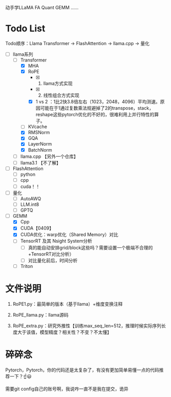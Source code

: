 动手学LLaMA FA Quant GEMM ……
# Todo List
Todo顺序：Llama Transformer -> FlashAttention -> llama.cpp -> 量化 

- [ ] llama系列
  - [ ] Transformer
    - [x] MHA
    - [x] RoPE
      - [x] 1. llama方式实现
      - [x] 2. 线性组合方式实现
      - [x] 1 vs 2 ：1比2快3.8倍左右（1023，2048，4096）平均测速。原因可能在于1通过复数乘法规避掉了2的transpose，stack，reshape这些pytorch优化的不好的，很难利用上并行特性的算子。
    - [ ] KVcache
    - [x] RMSNorm
    - [x] GQA
    - [x] LayerNorm
    - [x] BatchNorm
  - [ ] llama.cpp 【另外一个仓库】
  - [ ] llama3.1 【不了解】

- [ ] FlashAttention
  - [ ] python
  - [ ] cpp
  - [ ] cuda！！

- [ ] 量化
  - [ ] AutoAWQ
  - [ ] LLM.int8
  - [ ] GPTQ

- [ ] GEMM
  - [x] Cpp
  - [x] CUDA【0409】
  - [x] CUDA优化：warp优化（Shared Memory）对比
  - [ ] TensorRT 及其 Nsight System分析
    - [ ] 真的能自动安排grid/block这些吗？需要设置一个极端不合理的+TensorRT对比分析）
    - [ ] 对比量化前后，时间分析
  - [ ] Triton

# 文件说明

1. RoPE1.py：最简单的版本（基于llama）+维度变换注释

2. RoPE_llama.py：llama源码

3. RoPE_extra.py：研究外推性【训练max_seq_len=512，推理时候实际序列长度大于该值，模型精度？相关性？不变？不太懂】


# 碎碎念

Pytorch，Pytorch，你的代码还是太复杂了，有没有更加简单易懂一点的代码推荐一下？☝️😃

需要git config自己的账号啊，我说咋一直不是我在提交，诡异
